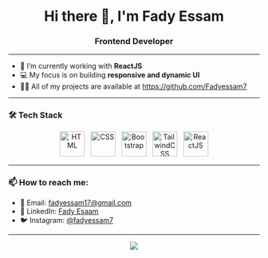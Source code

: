 <h1 align="center">Hi there 👋, I'm Fady Essam</h1>
<h3 align="center">Frontend Developer</h3>

---

- 🌱 I’m currently working with **ReactJS**
- 💻 My focus is on building **responsive and dynamic UI**
- 👨‍💻 All of my projects are available at https://github.com/Fadyessam7  

---

### 🛠️ Tech Stack

<p align="center">
   <img src="https://cdn.jsdelivr.net/gh/devicons/devicon/icons/html5/html5-original.svg" alt="HTML" width="50" height="50"/>
  &nbsp;
  <img src="https://cdn.jsdelivr.net/gh/devicons/devicon/icons/css3/css3-original.svg" alt="CSS" width="50" height="50"/>
  &nbsp;
  <img src="https://cdn.jsdelivr.net/gh/devicons/devicon/icons/bootstrap/bootstrap-original.svg" alt="Bootstrap" width="50" height="50"/>
  &nbsp;
  <img src="https://www.vectorlogo.zone/logos/tailwindcss/tailwindcss-icon.svg" alt="TailwindCSS" width="50" height="50"/>
  &nbsp;
  <img src="https://cdn.jsdelivr.net/gh/devicons/devicon/icons/react/react-original.svg" alt="ReactJS" width="50" height="50"/>
</p>

---

### 📫 How to reach me:
- 📧 Email: fadyessam17@gmail.com
- 💼 LinkedIn: [Fady Esaam](https://www.linkedin.com/in/fady-e-158a26247/)
- 🐦 Instagram: [@fadyessam7](https://www.instagram.com/fadyessam7/)

---

<p align="center">
  <img src="https://github-readme-stats.vercel.app/api?username=Fadyessam7&show_icons=true&theme=react" />
</p>

